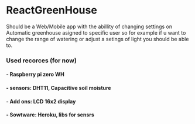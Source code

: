 # ReactGreenHouse
Should be a Web/Mobile app with the abillity of changing settings on Automatic greenhouse asigned to specific user so for example if u want to change the range of watering or adjust a setings of light you should be able to.
### Used recorces (for now)
#### - Raspberry pi zero WH
#### - sensors: DHT11, Capacitive soil moisture
#### - Add ons: LCD 16x2 display
#### - Sowtware: Heroku, libs for sensrs

